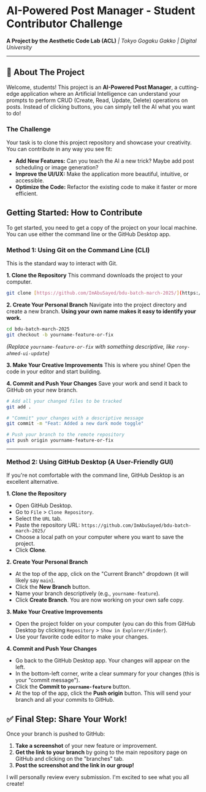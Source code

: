 # AI-Powered Post Manager - Student Contributor Challenge

**A Project by the Aesthetic Code Lab (ACL)** *|* *Tokyo Gogaku Gakko | Digital University*

---

## 🚀 About The Project

Welcome, students! This project is an **AI-Powered Post Manager**, a cutting-edge application where an Artificial Intelligence can understand your prompts to perform CRUD (Create, Read, Update, Delete) operations on posts. Instead of clicking buttons, you can simply tell the AI what you want to do!

### The Challenge

Your task is to clone this project repository and showcase your creativity. You can contribute in any way you see fit:
* **Add New Features:** Can you teach the AI a new trick? Maybe add post scheduling or image generation?
* **Improve the UI/UX:** Make the application more beautiful, intuitive, or accessible.
* **Optimize the Code:** Refactor the existing code to make it faster or more efficient.

## Getting Started: How to Contribute

To get started, you need to get a copy of the project on your local machine. You can use either the command line or the GitHub Desktop app.

### Method 1: Using Git on the Command Line (CLI)

This is the standard way to interact with Git.

**1. Clone the Repository** This command downloads the project to your computer.
```bash
git clone [https://github.com/ImAbuSayed/bdu-batch-march-2025/](https://github.com/ImAbuSayed/bdu-batch-march-2025/)
```

**2. Create Your Personal Branch** Navigate into the project directory and create a new branch. **Using your own name makes it easy to identify your work.**
```bash
cd bdu-batch-march-2025
git checkout -b yourname-feature-or-fix 
```
*(Replace `yourname-feature-or-fix` with something descriptive, like `rony-ahmed-ui-update`)*

**3. Make Your Creative Improvements** This is where you shine! Open the code in your editor and start building.

**4. Commit and Push Your Changes** Save your work and send it back to GitHub on your new branch.
```bash
# Add all your changed files to be tracked
git add .

# "Commit" your changes with a descriptive message
git commit -m "Feat: Added a new dark mode toggle"

# Push your branch to the remote repository
git push origin yourname-feature-or-fix
```

---

### Method 2: Using GitHub Desktop (A User-Friendly GUI)

If you're not comfortable with the command line, GitHub Desktop is an excellent alternative.

**1. Clone the Repository**
* Open GitHub Desktop.
* Go to `File` > `Clone Repository`.
* Select the `URL` tab.
* Paste the repository URL: `https://github.com/ImAbuSayed/bdu-batch-march-2025/`
* Choose a local path on your computer where you want to save the project.
* Click **Clone**.

**2. Create Your Personal Branch**
* At the top of the app, click on the "Current Branch" dropdown (it will likely say `main`).
* Click the **New Branch** button.
* Name your branch descriptively (e.g., `yourname-feature`).
* Click **Create Branch**. You are now working on your own safe copy.

**3. Make Your Creative Improvements**
* Open the project folder on your computer (you can do this from GitHub Desktop by clicking `Repository` > `Show in Explorer/Finder`).
* Use your favorite code editor to make your changes.

**4. Commit and Push Your Changes**
* Go back to the GitHub Desktop app. Your changes will appear on the left.
* In the bottom-left corner, write a clear summary for your changes (this is your "commit message").
* Click the **Commit to `yourname-feature`** button.
* At the top of the app, click the **Push origin** button. This will send your branch and all your commits to GitHub.

## ✅ Final Step: Share Your Work!

Once your branch is pushed to GitHub:

1. **Take a screenshot** of your new feature or improvement.
2. **Get the link to your branch** by going to the main repository page on GitHub and clicking on the "branches" tab.
3. **Post the screenshot and the link in our group!**

I will personally review every submission. I'm excited to see what you all create!
